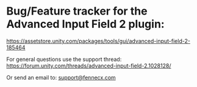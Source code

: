 # Bug/Feature tracker for the Advanced Input Field 2 plugin:
https://assetstore.unity.com/packages/tools/gui/advanced-input-field-2-185464

For general questions use the support thread:
https://forum.unity.com/threads/advanced-input-field-2.1028128/

Or send an email to: support@fennecx.com
